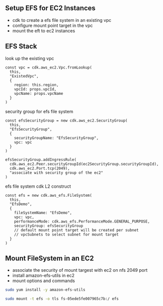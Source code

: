 ## Setup EFS for EC2 Instances 
- cdk to create a efs file system in an existing  vpc 
- configure mount point target in the vpc 
- mount the eft to ec2 instances 


## EFS Stack 
look up the existing vpc 
```tsx
const vpc = cdk.aws_ec2.Vpc.fromLookup(
  this,
  "ExistedVpc",
  {
    region: this.region,
    vpcId: props.vpcId,
    vpcName: props.vpcName
  }
)
```

security group for efs file system 
```tsx
const efsSecurityGroup = new cdk.aws_ec2.SecurityGroup(
  this,
  "EfsSecurityGroup",
  {
    securityGroupName: "EfsSecurityGroup",
    vpc: vpc
  }
)

efsSecurityGroup.addIngressRule(
  cdk.aws_ec2.Peer.securityGroupId(ec2SecurityGroup.securityGroupId),
  cdk.aws_ec2.Port.tcp(2049),
  "associate with security group of the ec2"
)
```

efs file system cdk L2 construct 
```tsx
const efs = new cdk.aws_efs.FileSystem(
  this,
  "EfsDemo",
  {
    fileSystemName: "EfsDemo",
    vpc: vpc,
    performanceMode: cdk.aws_efs.PerformanceMode.GENERAL_PURPOSE,
    securityGroup: efsSecurityGroup
    // default mount point target will be created per subnet 
    // vpcSubnets to select subnet for mount target 
  }
)
```

## Mount FileSystem in an EC2 
- associate the security of mount targest with ec2 on nfs 2049 port 
- install amazon-efs-utils in ec2 
- mount options and commands 


```bash 
sudo yum install -y amazon-efs-utils
```
```bash 
sudo mount -t efs -o tls fs-05ede5fe007965c7b:/ efs
```
